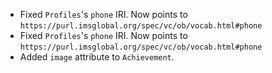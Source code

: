 - Fixed `Profiles`'s `phone` IRI. Now points to `https://purl.imsglobal.org/spec/vc/ob/vocab.html#phone`
- Fixed `Profiles`'s `phone` IRI. Now points to `https://purl.imsglobal.org/spec/vc/ob/vocab.html#phone`
- Added `image` attribute to `Achievement`.
